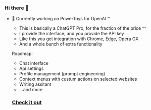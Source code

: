 ### Hi there 👋

- 🔭 Currently working on PowerToys for OpenAI ™
  - This is basically a ChatGPT Pro, for the fraction of the price ^^
  - I provide the interface, and you provide the API key
  - Like this you get integration with Chrome, Edge, Opera GX
   - And a whole bunch of extra functionality
  
  Roadmap:
  - Chat interface
  - Api settings
  - Profile management (prompt engineering)
  - Context menus with custum actions on selected websites
  - Writing assitant
  - ...and more
  
  ### [Check it out](https://chrome.google.com/webstore/detail/powertoys-for-openai/haijiigmikhgoflpocajpfldmjcfbdpa)
<!--
**robert-hoffmann/robert-hoffmann** is a ✨ _special_ ✨ repository because its `README.md` (this file) appears on your GitHub profile.

Here are some ideas to get you started:

- 🔭 I’m currently working on ...
- 🌱 I’m currently learning ...
- 👯 I’m looking to collaborate on ...
- 🤔 I’m looking for help with ...
- 💬 Ask me about ...
- 📫 How to reach me: ...
- 😄 Pronouns: ...
- ⚡ Fun fact: ...
-->
